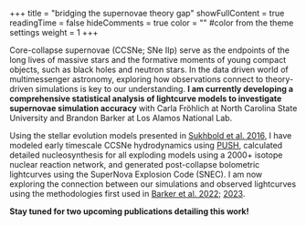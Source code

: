 +++
title = "bridging the supernovae theory gap"
showFullContent = true
readingTime = false
hideComments = true
color = "" #color from the theme settings
weight = 1 
+++

Core-collapse supernovae (CCSNe; SNe IIp) serve as the endpoints of the long lives of massive stars and the formative moments of young compact objects, such as black holes and neutron stars. In the data driven world of multimessenger astronomy, exploring how observations connect to theory-driven simulations is key to our understanding. **I am currently developing a comprehensive statistical analysis of lightcurve models to investigate supernovae simulation accuracy** with Carla Fröhlich at North Carolina State University and Brandon Barker at Los Alamos National Lab. 

Using the stellar evolution models presented in [Sukhbold et al. 2016](https://iopscience.iop.org/article/10.3847/0004-637X/821/1/38), I have modeled early timescale CCSNe hydrodynamics using [PUSH](https://iopscience.iop.org/article/10.3847/1538-4357/aae7c9), calculated detailed nucleosynthesis for all exploding models using a 2000+ isotope nuclear reaction network, and generated post-collapse bolometric lightcurves using the SuperNova Explosion Code (SNEC). I am now exploring the connection between our simulations and observed lightcurves using the methodologies first used in [Barker et al. 2022](https://iopscience.iop.org/article/10.3847/1538-4357/ac77f3); [2023](https://iopscience.iop.org/article/10.3847/2041-8213/acb052).

**Stay tuned for two upcoming publications detailing this work!**

